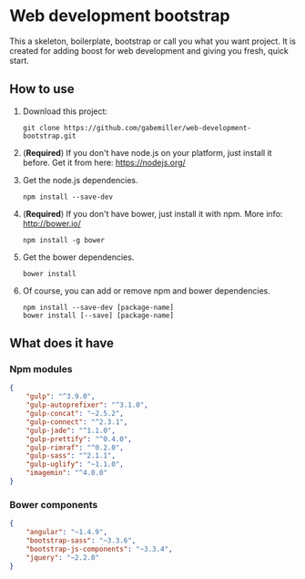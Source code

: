 # Web development bootstrap

This a skeleton, boilerplate, bootstrap or call you what you want project.
It is created for adding boost for web development and giving you fresh, quick start.

## How to use

1. Download this project:

    ```shell
    git clone https://github.com/gabemiller/web-development-bootstrap.git
    ```
2. (**Required**) If you don't have node.js on your platform, just install it before.
Get it from here: https://nodejs.org/

3. Get the node.js dependencies.
    ```shell
    npm install --save-dev
    ```

4. (**Required**) If you don't have bower, just install it with npm.
More info: http://bower.io/
    ```shell
    npm install -g bower
    ```

5. Get the bower dependencies.
    ```shell
    bower install
    ```

6. Of course, you can add or remove npm and bower dependencies.
    ```shell
    npm install --save-dev [package-name]
    bower install [--save] [package-name]
    ```

## What does it have

### Npm modules

```json
{
    "gulp": "^3.9.0",
    "gulp-autoprefixer": "^3.1.0",
    "gulp-concat": "~2.5.2",
    "gulp-connect": "^2.3.1",
    "gulp-jade": "^1.1.0",
    "gulp-prettify": "^0.4.0",
    "gulp-rimraf": "^0.2.0",
    "gulp-sass": "^2.1.1",
    "gulp-uglify": "~1.1.0",
    "imagemin": "^4.0.0"
}
```

### Bower components
```json
{
    "angular": "~1.4.9",
    "bootstrap-sass": "~3.3.6",
    "bootstrap-js-components": "~3.3.4",
    "jquery": "~2.2.0"
}
```
